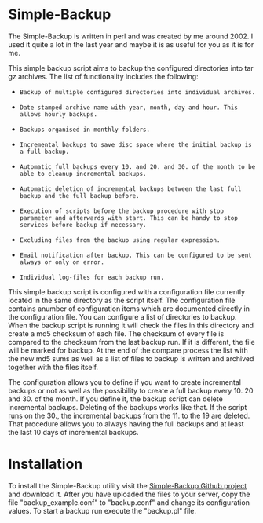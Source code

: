 # Simple-Backup

The Simple-Backup is written in perl and was created by me around 2002. I used it quite a lot in the last year and maybe it is as useful for you as it is for me.

This simple backup script aims to backup the configured directories into tar gz archives. The list of functionality includes the following:

*     Backup of multiple configured directories into individual archives.
*     Date stamped archive name with year, month, day and hour. This allows hourly backups.
*     Backups organised in monthly folders.
*     Incremental backups to save disc space where the initial backup is a full backup.
*     Automatic full backups every 10. and 20. and 30. of the month to be able to cleanup incremental backups.
*     Automatic deletion of incremental backups between the last full backup and the full backup before.
*     Execution of scripts before the backup procedure with stop parameter and afterwards with start. This can be handy to stop services before backup if necessary.
*     Excluding files from the backup using regular expression.
*     Email notification after backup. This can be configured to be sent always or only on error.
*     Individual log-files for each backup run.


This simple backup script is configured with a configuration file currently located in the same directory as the script itself. The configuration file contains anumber of configuration items which are documented directly in the configuration file. You can configure a list of directories to backup. When the backup script is running it will check the files in this directory and create a md5 checksum of each file. The checksum of every file is compared to the checksum from the last backup run. If it is different, the file will be marked for backup. At the end of the compare process the list with the new md5 sums as well as a list of files to backup is written and archived together with the files itself.

The configuration allows you to define if you want to create incremental backups or not as well as the possibility to create a full backup every 10. 20 and 30. of the month. If you define it, the backup script can delete incremental backups. Deleting of the backups works like that. If the script runs on the 30., the incremental backups from the 11. to the 19 are deleted. That procedure allows you to always having the full backups and at least the last 10 days of incremental backups.

# Installation


To install the Simple-Backup utility visit the [Simple-Backup Github project](https://github.com/tinned-software/simple-backup) and download it. After you have uploaded the files to your server, copy the file "backup_example.conf" to "backup.conf" and change its configuration values. To start a backup run execute the "backup.pl" file.